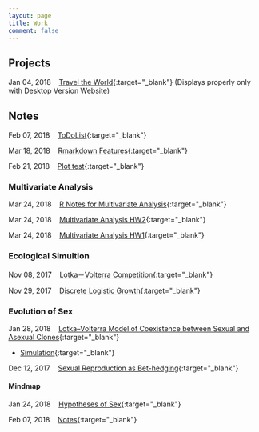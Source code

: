```yaml
---
layout: page
title: Work
comment: false
---
```

<!-- Jan. Feb. Mar. Apr. May Jun. Jul. Aug. Sep. Oct. Nov. Dec.  -->

<style>
    tab0 { padding-left: 2em; }
    tab1 { padding-left: 4em; }
    tab2 { padding-left: 8em; }
    ul {list-style-image: none;}
</style>

## **Projects**

Jan 04, 2018 &nbsp;&nbsp; [Travel the World](https://rlads2017g1.github.io/presentation.html){:target="_blank"} (Displays properly only with Desktop Version Website)


## **Notes**

Feb 07, 2018 &nbsp;&nbsp; [ToDoList](./notes/ToDoList.html){:target="_blank"}

Mar 18, 2018 &nbsp;&nbsp; [Rmarkdown Features](./notes/rmd_features.html){:target="_blank"}

Feb 21, 2018 &nbsp;&nbsp; [Plot test](./notes/graphics/widget_test.html){:target="_blank"}

### Multivariate Analysis
Mar 24, 2018 &nbsp;&nbsp; [R Notes for Multivariate Analysis](./MVA.github.io/index.html){:target="_blank"}

Mar 24, 2018 &nbsp;&nbsp; [Multivariate Analysis HW2](./notes/106-2/multivariate/HW2){:target="_blank"}

Mar 24, 2018 &nbsp;&nbsp; [Multivariate Analysis HW1](./notes/106-2/multivariate/HW1){:target="_blank"}


### Ecological Simultion

Nov 08, 2017 &nbsp;&nbsp; [Lotka－Volterra Competition](./notes/simulation/competition.html){:target="_blank"}

Nov 29, 2017 &nbsp;&nbsp; [Discrete Logistic Growth](./notes/simulation/Discrete_Logistic.html){:target="_blank"}

### Evolution of Sex

Jan 28, 2018 &nbsp;&nbsp; [Lotka–Volterra Model of Coexistence between Sexual and Asexual Clones](./notes/EvoSex/Doncaster_2002/LK.html){:target="_blank"}

- [Simulation](./notes/EvoSex/simulation/Rmd/model.html){:target="_blank"}

Dec 12, 2017 &nbsp;&nbsp; [Sexual Reproduction as Bet-hedging](./notes/EvoSex/sexual_reproduction_bet_hedging/good_harsh_competition.html){:target="_blank"}

#### **Mindmap**
Jan 24, 2018 &nbsp;&nbsp; [Hypotheses of Sex](./notes/EvoSex/thoughts/Hypothesis_of_Sex.html){:target="_blank"}

Feb 07, 2018 &nbsp;&nbsp; [Notes](./notes/EvoSex/thoughts/Notes.html){:target="_blank"}

<br><br>